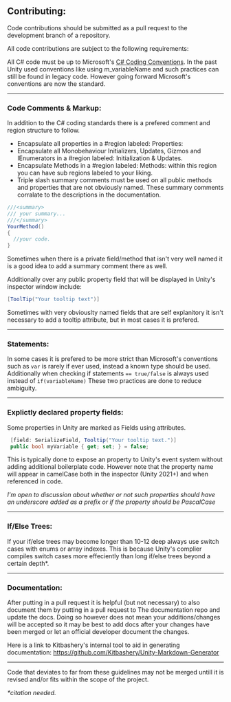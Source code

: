 ## Contributing:
<p>
Code contributions should be submitted as a pull request to the development branch of a repository.
  
All code contributions are subject to the following requirements:

All C# code must be up to Microsoft's [C# Coding Conventions](https://docs.microsoft.com/en-us/dotnet/csharp/fundamentals/coding-style/coding-conventions). In the past Unity used conventions like using m_variableName and such practices can still be found in legacy code. However going forward Microsoft's conventions are now the standard.

---
### Code Comments & Markup:
  
In addition to the C# coding standards there is a prefered comment and region structure to follow.

* Encapsulate all properties in a #region labeled: Properties:
* Encapsulate all Monobehaviour Initializers, Updates, Gizmos and IEnumerators in a #region labeled: Initialization & Updates.
* Encapsulate Methods in a #region labeled: Methods: within this region you can have sub regions labeled to your liking.
* Triple slash summary comments must be used on all public methods and properties that are not obviously named. These summary comments corralate to the descriptions in the documentation.

```csharp
///<summary>
/// your summary...
///</summary>
YourMethod()
{
  //your code.
}
```
Sometimes when there is a private field/method that isn't very well named it is a good idea to add a summary comment there as well.

Additionally over any public property field that will be displayed in Unity's inspector window include:

```csharp 
[ToolTip("Your tooltip text")]
```

Sometimes with very obviouslty named fields that are self explanitory it isn't necessary to add a tooltip attribute, but in most cases it is prefered.

---
### Statements:
  
In some cases it is prefered to be more strict than Microsoft's conventions such as ```var``` is rarely if ever used, instead a known type should be used. Additionally when checking if statements ```== true/false``` is always used instead of ```if(variableName)``` These two practices are done to reduce ambiguity.

--- 
### Explictly declared property fields:
 
  Some properties in Unity are marked as Fields using attributes.
  
  ```csharp
   [field: SerializeField, Tooltip("Your tooltip text.")]
   public bool myVariable { get; set; } = false;
  ```
  This is typically done to expose an property to Unity's event system without adding additional boilerplate code. However note that the property name will appear in camelCase both in the inspector (Unity 2021+) and when referenced in code.
  
<i>I'm open to discussion about whether or not such properties should have an underscore added as a prefix or if the property should be PascalCase</i>

--- 
### If/Else Trees:
  
  If your if/else trees may become longer than 10-12 deep always use switch cases with enums or array indexes. This is because Unity's complier compiles switch cases more effeciently than long if/else trees beyond a certain depth*. 
  
---

### Documentation:
After putting in a pull request it is helpful (but not necessary) to also document them by putting in a pull request to The documentation repo and update the docs. Doing so however does not mean your additions/changes will be accepted so it may be best to add docs after your changes have been merged or let an official developer document the changes.
  
Here is a link to Kitbashery's internal tool to aid in generating documentation: https://github.com/Kitbashery/Unity-Markdown-Generator

---
  
Code that deviates to far from these guidelines may not be merged untill it is revised and/or fits within the scope of the project.
  
  <i>*citation needed.</i>
</p>

